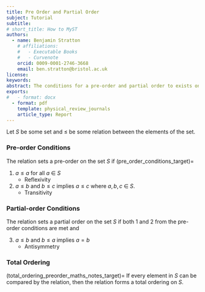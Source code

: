 ```yaml
---
title: Pre Order and Partial Order
subject: Tutorial
subtitle: 
# short_title: How to MyST
authors:
  - name: Benjamin Stratton
    # affiliations:
    #   - Executable Books
    #   - Curvenote
    orcid: 0009-0001-2746-3668
    email: ben.stratton@bristol.ac.uk
license: 
keywords:  
abstract: The conditions for a pre-order and partial order to exists on a set. 
exports:
#   - format: docx
  - format: pdf
    template: physical_review_journals
    article_type: Report
---
```


Let $S$ be some set and $\leq$ be some relation between the elements of the set. 

### Pre-order Conditions

The relation sets a pre-order on the set $S$ if
(pre_order_conditions_target)=
1. $a \leq a$ for all $a~\in~S$
    - Reflexivity
2. $a \leq b$ and $b \leq c$ implies $a \leq c$ where $a,b,c~\in~S$. 
    - Transitivity 

### Partial-order Conditions

The relation sets a partial order on the set $S$ if both 1 and 2 from the pre-order conditions are met and

3. $a \leq b$ and $b \leq a$ implies $a=b$
    - Antisymmetry 

### Total Ordering
(total_ordering_preorder_maths_notes_target)=
If every element in $S$ can be compared by the relation, then the relation forms a total ordering on $S$. 